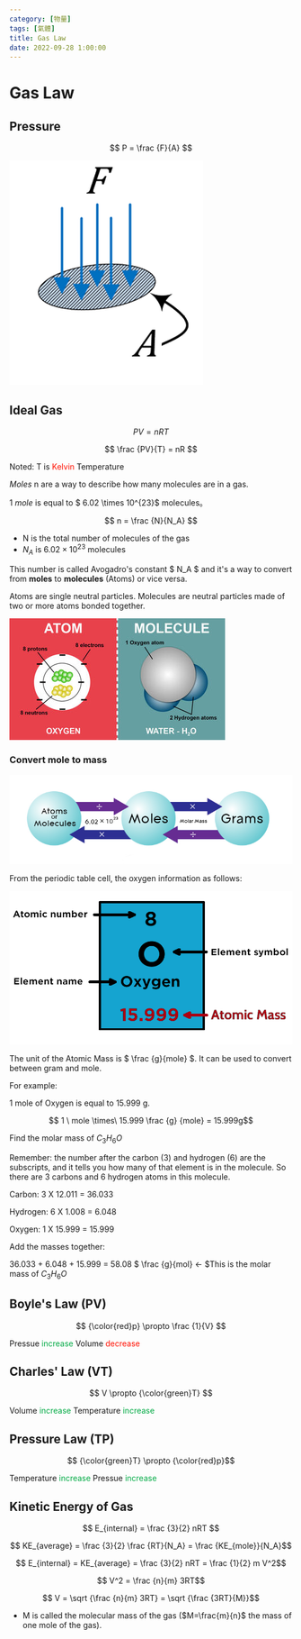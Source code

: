 ```yaml
---
category: [物量]
tags: [氣體]
title: Gas Law
date: 2022-09-28 1:00:00
---
```


<style>
  table {
    width: 100%
    }
  td {
    vertical-align: center;
    text-align: center;
  }
  table.inputT{
    margin: 10px;
    width: auto;
    margin-left: auto;
    margin-right: auto;
    border: none;
  }
  input{
    text-align: center;
    padding: 0px 10px;
  }
  iframe{
    width: 100%;
    display: block;
    border-style:none;
  }
</style>

# Gas Law

## Pressure

$$ P = \frac {F}{A} $$

![Alt x](../assets/img/school/FA.png)

## Ideal Gas

$$ PV = nRT $$

$$ \frac {PV}{T} = nR $$

Noted: T is <font color="#FF1000">Kelvin</font> Temperature

*Moles* n are a way to describe how many molecules are in a gas. 

1 *mole* is equal to $ 6.02 \times 10^{23}$ molecules。 

$$ n = \frac {N}{N_A} $$

 - N is the total number of molecules of the gas
 - $N_A$ is $6.02 \times 10^{23}$ molecules

This number is called Avogadro's constant $ N_A $ and it's a way to convert from **moles** to **molecules** (Atoms) or vice versa.

Atoms are single neutral particles. Molecules are neutral particles made of two or more atoms bonded together.

![Alt x](../assets/img/school/atoms.jpg)

### Convert mole to mass

![Alt x](../assets/img/school/mole.png)

From the periodic table cell, the oxygen information as follows:

![Alt x](../assets/img/school/moleg.png)

The unit of the Atomic Mass is $ \frac {g}{mole} $. It can be used to convert between gram and mole.

For example:

1 mole of Oxygen is equal to 15.999 g.

$$ 1 \ mole \times\ 15.999 \frac {g} {mole} = 15.999g$$


Find the molar mass of $C_3H_6O$

Remember: the number after the carbon (3) and hydrogen (6) are the subscripts, and it tells you how many of that element is in the molecule. So there are 3 carbons and 6 hydrogen atoms in this molecule.

Carbon: 3 X 12.011 = 36.033

Hydrogen: 6 X 1.008 = 6.048

Oxygen: 1 X 15.999 = 15.999

Add the masses together:

36.033 + 6.048 + 15.999 = 58.08 $ \frac {g}{mol} ← $This is the molar mass of $C_3H_6O$


## Boyle's Law (PV)

$$ {\color{red}p} \propto \frac {1}{V} $$

Pressue <font color="#00AA44">increase</font> Volume <font color="#FF1000">decrease</font>

## Charles' Law (VT)

$$ V \propto {\color{green}T} $$

Volume <font color="#00AA44">increase</font>  Temperature <font color="#00AA44">increase</font>

## Pressure Law (TP)

$$ {\color{green}T}  \propto {\color{red}p}$$

Temperature <font color="#00AA44">increase</font> Pressue <font color="#00AA44">increase</font>

## Kinetic Energy of Gas

$$ E_{internal} = \frac {3}{2} nRT $$


$$ KE_{average} = \frac {3}{2} \frac {RT}{N_A} = \frac {KE_{mole}}{N_A}$$

$$ E_{internal} = KE_{average} = \frac {3}{2} nRT = \frac {1}{2} m V^2$$

$$ V^2 = \frac {n}{m} 3RT$$

$$ V = \sqrt {\frac {n}{m} 3RT} = \sqrt {\frac {3RT}{M}}$$

 - M is called the molecular mass of the gas ($M=\frac{m}{n}$ the mass of one mole of the gas). 